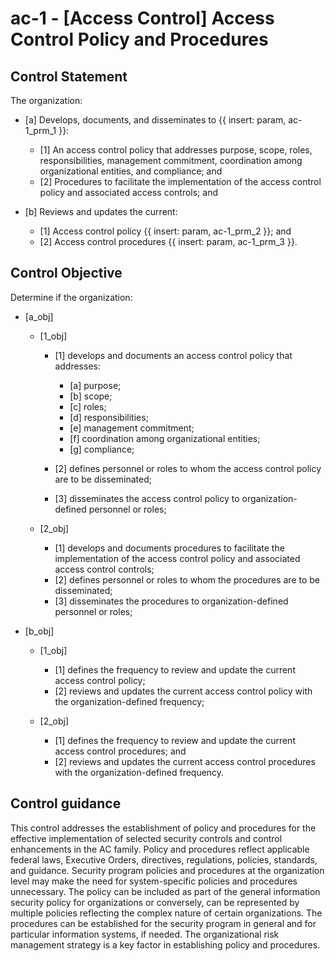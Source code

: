 # ac-1 - \[Access Control\] Access Control Policy and Procedures

## Control Statement

The organization:

- \[a\] Develops, documents, and disseminates to {{ insert: param, ac-1_prm_1 }}:

  - \[1\] An access control policy that addresses purpose, scope, roles, responsibilities, management commitment, coordination among organizational entities, and compliance; and
  - \[2\] Procedures to facilitate the implementation of the access control policy and associated access controls; and

- \[b\] Reviews and updates the current:

  - \[1\] Access control policy {{ insert: param, ac-1_prm_2 }}; and
  - \[2\] Access control procedures {{ insert: param, ac-1_prm_3 }}.

## Control Objective

Determine if the organization:

- \[a_obj\]

  - \[1_obj\]

    - \[1\] develops and documents an access control policy that addresses:

      - \[a\] purpose;
      - \[b\] scope;
      - \[c\] roles;
      - \[d\] responsibilities;
      - \[e\] management commitment;
      - \[f\] coordination among organizational entities;
      - \[g\] compliance;

    - \[2\] defines personnel or roles to whom the access control policy are to be disseminated;
    - \[3\] disseminates the access control policy to organization-defined personnel or roles;

  - \[2_obj\]

    - \[1\] develops and documents procedures to facilitate the implementation of the access control policy and associated access control controls;
    - \[2\] defines personnel or roles to whom the procedures are to be disseminated;
    - \[3\] disseminates the procedures to organization-defined personnel or roles;

- \[b_obj\]

  - \[1_obj\]

    - \[1\] defines the frequency to review and update the current access control policy;
    - \[2\] reviews and updates the current access control policy with the organization-defined frequency;

  - \[2_obj\]

    - \[1\] defines the frequency to review and update the current access control procedures; and
    - \[2\] reviews and updates the current access control procedures with the organization-defined frequency.

## Control guidance

This control addresses the establishment of policy and procedures for the effective implementation of selected security controls and control enhancements in the AC family. Policy and procedures reflect applicable federal laws, Executive Orders, directives, regulations, policies, standards, and guidance. Security program policies and procedures at the organization level may make the need for system-specific policies and procedures unnecessary. The policy can be included as part of the general information security policy for organizations or conversely, can be represented by multiple policies reflecting the complex nature of certain organizations. The procedures can be established for the security program in general and for particular information systems, if needed. The organizational risk management strategy is a key factor in establishing policy and procedures.
